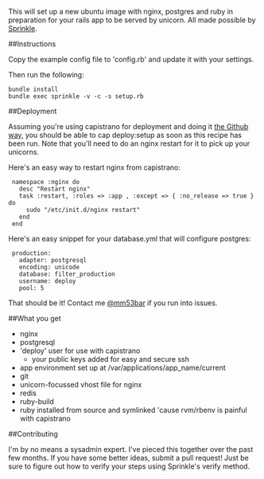 This will set up a new ubuntu image with nginx, postgres and ruby in preparation for your rails app to be served by unicorn.  All made possible by [Sprinkle](https://github.com/crafterm/sprinkle).

##Instructions
    
Copy the example config file to 'config.rb' and update it with your settings.

Then run the following:

    bundle install
    bundle exec sprinkle -v -c -s setup.rb

##Deployment

Assuming you're using capistrano for deployment and doing it [the Github way](https://github.com/blog/470-deployment-script-spring-cleaning), you should be able to cap deploy:setup as soon as this recipe has been run.  Note that you'll need to do an nginx restart for it to pick up your unicorns.

Here's an easy way to restart nginx from capistrano:

     namespace :nginx do
       desc "Restart nginx"
       task :restart, :roles => :app , :except => { :no_release => true } do
         sudo "/etc/init.d/nginx restart"
       end
     end

Here's an easy snippet for your database.yml that will configure postgres:

     production:
       adapter: postgresql
       encoding: unicode
       database: filter_production
       username: deploy
       pool: 5

That should be it!  Contact me [@mm53bar](http://twitter.com/mm53bar) if you run into issues.

##What you get

* nginx
* postgresql
* 'deploy' user for use with capistrano
  * your public keys added for easy and secure ssh
* app environment set up at /var/applications/app_name/current
* git
* unicorn-focussed vhost file for nginx
* redis
* ruby-build
* ruby installed from source and symlinked 'cause rvm/rbenv is painful with capistrano

##Contributing

I'm by no means a sysadmin expert.  I've pieced this together over the past few months.  If you have some better ideas, submit a pull request!  Just be sure to figure out how to verify your steps using Sprinkle's verify method.


